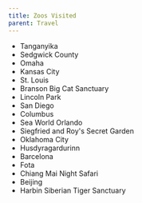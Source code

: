 ```yaml
---
title: Zoos Visited
parent: Travel
---
```


- Tanganyika
- Sedgwick County
- Omaha
- Kansas City
- St. Louis
- Branson Big Cat Sanctuary
- Lincoln Park
- San Diego
- Columbus
- Sea World Orlando
- Siegfried and Roy's Secret Garden
- Oklahoma City
- Husdyragardurinn
- Barcelona
- Fota
- Chiang Mai Night Safari
- Beijing
- Harbin Siberian Tiger Sanctuary

